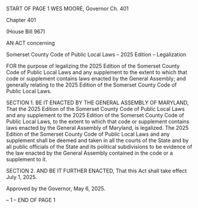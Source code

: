START OF PAGE 1
WES MOORE, Governor Ch. 401

Chapter 401

(House Bill 967)

AN ACT concerning

Somerset County Code of Public Local Laws – 2025 Edition – Legalization

FOR the purpose of legalizing the 2025 Edition of the Somerset County Code of Public Local
Laws and any supplement to the extent to which that code or supplement contains
laws enacted by the General Assembly; and generally relating to the 2025 Edition of
the Somerset County Code of Public Local Laws.

SECTION 1. BE IT ENACTED BY THE GENERAL ASSEMBLY OF MARYLAND,
That the 2025 Edition of the Somerset County Code of Public Local Laws and any
supplement to the 2025 Edition of the Somerset County Code of Public Local Laws, to the
extent to which that code or supplement contains laws enacted by the General Assembly of
Maryland, is legalized. The 2025 Edition of the Somerset County Code of Public Local Laws
and any supplement shall be deemed and taken in all the courts of the State and by all
public officials of the State and its political subdivisions to be evidence of the law enacted
by the General Assembly contained in the code or a supplement to it.

SECTION 2. AND BE IT FURTHER ENACTED, That this Act shall take effect July
1, 2025.

Approved by the Governor, May 6, 2025.

– 1 –
END OF PAGE 1
